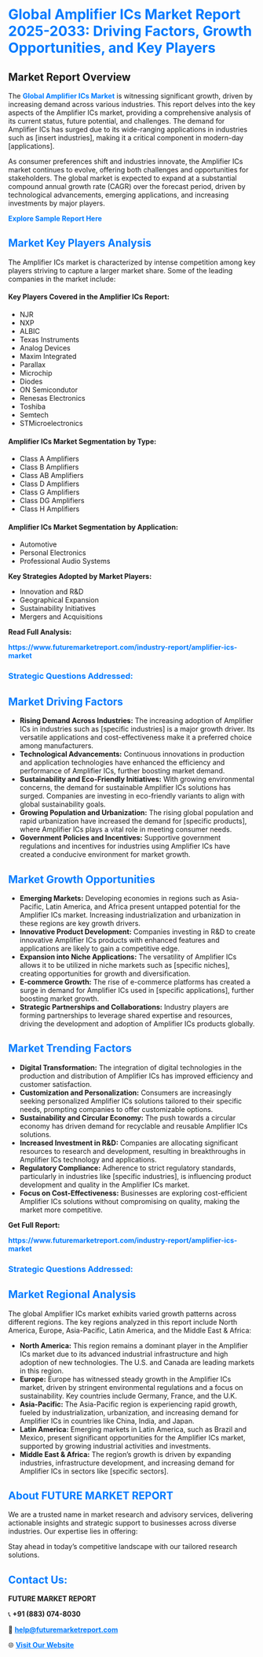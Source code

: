 <h1 style="color: #007BFF;">Global Amplifier ICs Market Report 2025-2033: Driving Factors, Growth Opportunities, and Key Players</h1>

<section id="overview">
<h2>Market Report Overview</h2>
<p>The <a href="https://www.futuremarketreport.com/industry-report/amplifier-ics-market" style="color: #007BFF; text-decoration: none;"><strong>Global Amplifier ICs Market</strong></a> is witnessing significant growth, driven by increasing demand across various industries. This report delves into the key aspects of the Amplifier ICs market, providing a comprehensive analysis of its current status, future potential, and challenges. The demand for Amplifier ICs has surged due to its wide-ranging applications in industries such as [insert industries], making it a critical component in modern-day [applications].</p>
<p>As consumer preferences shift and industries innovate, the Amplifier ICs market continues to evolve, offering both challenges and opportunities for stakeholders. The global market is expected to expand at a substantial compound annual growth rate (CAGR) over the forecast period, driven by technological advancements, emerging applications, and increasing investments by major players.</p>
</section>

<section id="overview">
<p><a href="https://www.futuremarketreport.com/request-sample/reportId=115397" style="color: #007BFF; text-decoration: none;"><strong>Explore Sample Report Here</strong></a></p>
</section>

<section id="key-players">
<h2 style="color: #007BFF;">Market Key Players Analysis</h2>
<p>The Amplifier ICs market is characterized by intense competition among key players striving to capture a larger market share. Some of the leading companies in the market include:</p>
<h4>Key Players Covered in the Amplifier ICs Report:</h4>
<ul><li>NJR</li><li>NXP</li><li>ALBIC</li><li>Texas Instruments</li><li>Analog Devices</li><li>Maxim Integrated</li><li>Parallax</li><li>Microchip</li><li>Diodes</li><li>ON Semicondutor</li><li>Renesas Electronics</li><li>Toshiba</li><li>Semtech</li><li>STMicroelectronics</li></ul>
<h4>Amplifier ICs Market Segmentation by Type:</h4>
<ul><li>Class A Amplifiers</li><li>Class B Amplifiers</li><li>Class AB Amplifiers</li><li>Class D Amplifiers</li><li>Class G Amplifiers</li><li>Class DG Amplifiers</li><li>Class H Amplifiers</li></ul>

<h4>Amplifier ICs Market Segmentation by Application:</h4>
<ul><li>Automotive</li><li>Personal Electronics</li><li>Professional Audio Systems</li></ul>
<p><strong>Key Strategies Adopted by Market Players:</strong></p>
<ul>
<li>Innovation and R&D</li>
<li>Geographical Expansion</li>
<li>Sustainability Initiatives</li>
<li>Mergers and Acquisitions</li>
</ul>
</section>

<section>
<p><strong>Read Full Analysis: </strong></p><a href="https://www.futuremarketreport.com/industry-report/amplifier-ics-market" style="color: #007BFF; text-decoration: none;"><strong>https://www.futuremarketreport.com/industry-report/amplifier-ics-market</strong></a>
<h3 style="color: #007BFF;">Strategic Questions Addressed:</h3>
</section>

<section id="driving-factors">
<h2 style="color: #007BFF;">Market Driving Factors</h2>
<ul>
<li><strong>Rising Demand Across Industries:</strong> The increasing adoption of Amplifier ICs in industries such as [specific industries] is a major growth driver. Its versatile applications and cost-effectiveness make it a preferred choice among manufacturers.</li>
<li><strong>Technological Advancements:</strong> Continuous innovations in production and application technologies have enhanced the efficiency and performance of Amplifier ICs, further boosting market demand.</li>
<li><strong>Sustainability and Eco-Friendly Initiatives:</strong> With growing environmental concerns, the demand for sustainable Amplifier ICs solutions has surged. Companies are investing in eco-friendly variants to align with global sustainability goals.</li>
<li><strong>Growing Population and Urbanization:</strong> The rising global population and rapid urbanization have increased the demand for [specific products], where Amplifier ICs plays a vital role in meeting consumer needs.</li>
<li><strong>Government Policies and Incentives:</strong> Supportive government regulations and incentives for industries using Amplifier ICs have created a conducive environment for market growth.</li>
</ul>
</section>

<section id="growth-opportunities">
<h2 style="color: #007BFF;">Market Growth Opportunities</h2>
<ul>
<li><strong>Emerging Markets:</strong> Developing economies in regions such as Asia-Pacific, Latin America, and Africa present untapped potential for the Amplifier ICs market. Increasing industrialization and urbanization in these regions are key growth drivers.</li>
<li><strong>Innovative Product Development:</strong> Companies investing in R&D to create innovative Amplifier ICs products with enhanced features and applications are likely to gain a competitive edge.</li>
<li><strong>Expansion into Niche Applications:</strong> The versatility of Amplifier ICs allows it to be utilized in niche markets such as [specific niches], creating opportunities for growth and diversification.</li>
<li><strong>E-commerce Growth:</strong> The rise of e-commerce platforms has created a surge in demand for Amplifier ICs used in [specific applications], further boosting market growth.</li>
<li><strong>Strategic Partnerships and Collaborations:</strong> Industry players are forming partnerships to leverage shared expertise and resources, driving the development and adoption of Amplifier ICs products globally.</li>
</ul>
</section>

<section id="trending-factors">
<h2 style="color: #007BFF;">Market Trending Factors</h2>
<ul>
<li><strong>Digital Transformation:</strong> The integration of digital technologies in the production and distribution of Amplifier ICs has improved efficiency and customer satisfaction.</li>
<li><strong>Customization and Personalization:</strong> Consumers are increasingly seeking personalized Amplifier ICs solutions tailored to their specific needs, prompting companies to offer customizable options.</li>
<li><strong>Sustainability and Circular Economy:</strong> The push towards a circular economy has driven demand for recyclable and reusable Amplifier ICs solutions.</li>
<li><strong>Increased Investment in R&D:</strong> Companies are allocating significant resources to research and development, resulting in breakthroughs in Amplifier ICs technology and applications.</li>
<li><strong>Regulatory Compliance:</strong> Adherence to strict regulatory standards, particularly in industries like [specific industries], is influencing product development and quality in the Amplifier ICs market.</li>
<li><strong>Focus on Cost-Effectiveness:</strong> Businesses are exploring cost-efficient Amplifier ICs solutions without compromising on quality, making the market more competitive.</li>
</ul>
</section>

<section>
<p><strong>Get Full Report: </strong></p><a href="https://www.futuremarketreport.com/industry-report/amplifier-ics-market" style="color: #007BFF; text-decoration: none;"><strong>https://www.futuremarketreport.com/industry-report/amplifier-ics-market</strong></a>
<h3 style="color: #007BFF;">Strategic Questions Addressed:</h3>
</section>


<section id="regional-analysis">
<h2 style="color: #007BFF;">Market Regional Analysis</h2>
<p>The global Amplifier ICs market exhibits varied growth patterns across different regions. The key regions analyzed in this report include North America, Europe, Asia-Pacific, Latin America, and the Middle East & Africa:</p>
<ul>
<li><strong>North America:</strong> This region remains a dominant player in the Amplifier ICs market due to its advanced industrial infrastructure and high adoption of new technologies. The U.S. and Canada are leading markets in this region.</li>
<li><strong>Europe:</strong> Europe has witnessed steady growth in the Amplifier ICs market, driven by stringent environmental regulations and a focus on sustainability. Key countries include Germany, France, and the U.K.</li>
<li><strong>Asia-Pacific:</strong> The Asia-Pacific region is experiencing rapid growth, fueled by industrialization, urbanization, and increasing demand for Amplifier ICs in countries like China, India, and Japan.</li>
<li><strong>Latin America:</strong> Emerging markets in Latin America, such as Brazil and Mexico, present significant opportunities for the Amplifier ICs market, supported by growing industrial activities and investments.</li>
<li><strong>Middle East & Africa:</strong> The region’s growth is driven by expanding industries, infrastructure development, and increasing demand for Amplifier ICs in sectors like [specific sectors].</li>
</ul>
</section>

<footer>
<h2 style="color: #007BFF;">About FUTURE MARKET REPORT</h2>
<p>We are a trusted name in market research and advisory services, delivering actionable insights and strategic support to businesses across diverse industries. Our expertise lies in offering:</p>

<p>Stay ahead in today’s competitive landscape with our tailored research solutions.</p>

<h2 style="color: #007BFF;">Contact Us:</h2>
<p><strong>FUTURE MARKET REPORT</strong></p>
<p>📞 <strong>+91 (883) 074-8030</strong></p>
<p>📧 <strong><a href="mailto:help@futuremarketreport.com" style="color: #007BFF;">help@futuremarketreport.com</a></strong></p>
<p>🌐 <strong><a href="https://www.futuremarketreport.com/" style="color: #007BFF;">Visit Our Website</a></strong></p>
</footer>